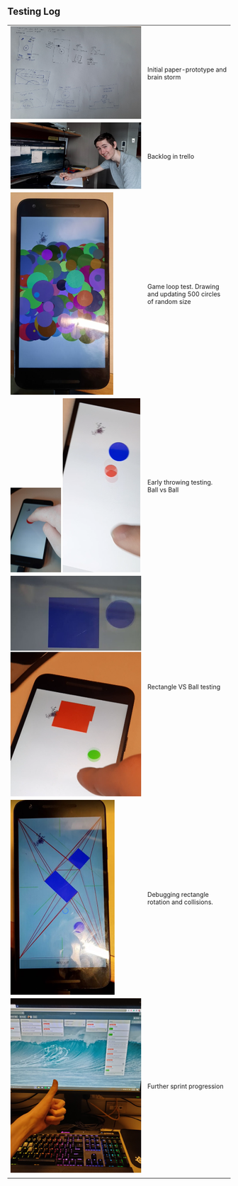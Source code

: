 ## Testing Log

|                                                              |                                                              |
| :----------------------------------------------------------- | ------------------------------------------------------------ |
| ![image-20201012150123292](img/image-20201012150123292.png)  | Initial paper-prototype and brain storm                      |
| ![image-20201012150228467](img/image-20201012150228467.png)  | Backlog in trello                                            |
| <img src="img/image-20201012145921946.png" alt="image-20201012145921946" style="zoom:50%;" /> | Game loop test. Drawing and updating 500 circles of random size |
| <img src="img/image-20201012150402332.png" alt="image-20201012150402332" style="zoom:25%;" /> ![image-20201012150516550](img/image-20201012150516550.png) | Early throwing testing. <br />Ball vs Ball                   |
| ![image-20201012150658915](img/image-20201012150658915.png)![image-20201012150753276](img/image-20201012150753276.png) | Rectangle VS Ball testing                                    |
| <img src="img/image-20201012150812891.png" alt="image-20201012150812891" style="zoom:50%;" /> | Debugging rectangle rotation and collisions.                 |
| ![image-20201012150123292](img/IMG20201005024501.jpg)  | Further sprint progression                      |
|                                                              |                                                              |
